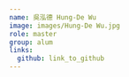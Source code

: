 ```yaml
---
name: 吳泓德 Hung-De Wu 
image: images/Hung-De Wu.jpg 
role: master
group: alum
links:
  github: link_to_github 
---
```

